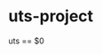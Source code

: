 # uts-project 
<html lang="en">
<head>
    <meta charset="UTF-8">
    <meta http-equiv="X-UA-compatible" content="IE=edge">
    <meta name="viewport" content="width=device-width, initial-scale=1.0">
    <tittle>uts</tittle> == $0
    <style>

        .bt1 {
            padding -top: 30px;
            background-color: midnightblue;
            color: aqua;
        }

        .text1 {
            text-align: justify;
            padding-right: 20px;
            padding-bottom: 10px;
            padding-left: 20px;
            font-family: Arial, Halvetica, sans-serif;
        }
        .text2{
            text-align: left;
            font-size: 30px;
            color: aqua;
            font-family: Arial, Halvetica, sans-serif;
        }
        .text3{
            text-align: left;
            font-size: 12px;
            color: white;
            font-family: Arial, Halvetica, sans-serif;
        }

        .flex-container {
            display: flex;
            flex-wrap: nowrap;
            background-color: none;
        }

        .flex-container>div{
            background-color: navy;
            width: auto;
            margin: 10px;
            text-align: left;
            padding: 3px;
        }

        footer {
            background-color: midnightblue;
            color: aqua;
            text-align: center;
            margin-top: 20px;
            padding: 20px;
        }

        </style>
     </head>
     <body>
        <header>
            <h1 class="bg1" style="padding: 10px;"Felisianus Januario Putra Ogur<h1>
            <h2 style="padding-left: 30px;">
                "Pemerintah Kabupaten Manggarai Timur, Nusa Tenggara Timur (NTT), menerapkan kebijakan belajar
                 dari rumah bagi siswa jenjang pendidikan anak usia dini (PAUD) hingga sekolah menengah pertama (SMP)"
            </h2>
            </header>
            <div class="text1">
             <p>..</p>
             ..
                        "Artikel ini telah tayang di Kompas.com dengan judul "Kasus Covid-19 Meningkat, 
                        Pemkab Manggarai Timur Terapkan Belajar dari Rumah"

           <a href=" https://regional.kompas.com/read/2021/01/18/11352141/kasus-covid-19
                    -meningkat-pemkab-manggarai-timur-terapkan-belajar-dari-rumah?page=all">
                   " https://regional.kompas.com/read/2021/01/18/11352141/kasus-covid-19
                    -meningkat-pemkab-manggarai-timur-terapkan-belajar-dari-rumah?page=all"
                </a>
                <p>
                   " Kebijakan itu diambil setelah peningkatan kasus positif Covid-19 di wilayah Manggarai Raya, 
                   yakni Kabupaten Manggarai, Manggarai Barat, dan Manggarai Timur. 
                   "Mulai hari ini sekolah di rumah dengan pertimbangan meningkatnya kasus di Manggarai Raya,
                   " jelas Sekretaris Daerah Kabupaten Manggarai Timur Bonifasius Hasudungan saat dikonfirmasi Kompas.com
                    lewat pesan WhatsApp"
                    https://regional.kompas.com/read/2021/01/18/11352141/kasus-covid-19
                    -meningkat-pemkab-manggarai-timur-terapkan-belajar-dari-rumah?page=all"

                            penulis: Markus Makur"
                        
                    
                </p>
                <p>Editor: Dheri Agriesta</p>
                </div>
                <div class="flex-container">
                 <div>
                  <h2 class:"text2">Kasus Covid-19 Meningkat, Pemkab Manggarai Timur Terapkan Belajar dari Rumah</h2>
                  <p class:"text3">
                     "Basilius Teto mengeluarkan Surat Edaran Nomor: 420/PPO/I/2021 tentang 
                     penyelenggaraan pembelajaran semester genap tahun ajaran 2020/2021 pada satuan pendidikan 
                     di Kabupaten Manggarai Timur. Dalam surat edaran itu, kebijakan pembelajaran dari rumah 
                     diterapkan hingga Sabtu (30/1/2021). Selain itu, setiap satuan pendidikan diwajibkan 
                     menyiapkan bahan ajar secara daring dan luring"."
                  </p>
                  <a style="color: aqua;"href="https://regional.kompas.com/read/2021/01/18/11352141/kasus-covid-19
                    -meningkat-pemkab-manggarai-timur-terapkan-belajar-dari-rumah?page=all"> readmore...</a>
                  </div>
                  <div>
                     <h2 class="text2"> Remaja Masa Kini</h2>
                     <p class="text3">
                        "Menurut Kartono,ilmuan sosiologi,kenakalan remaja atau dalam bahasa inggris dikenal dengan
                         istilah Juvenile delinquency merupakan gejala patologis sosial pada remaja yang 
                         disebabkan oleh satu bentuk pengabaian sosial.Akibatnya,mereka mengembangkan bentuk 
                         perilaku yang menyimpang.Contohnya,gaya hidup dan penampilan remaja zaman sekarang 
                         lebih keren dibanding remaja zaman dulu.Namun penampilan yang keren itu kadang disalah 
                         artikan mulai dari perempuan menggunakan pakaian yang seksi yang nanti nya dapat mengundang 
                         laki-laki bersyahwat."
                     </p>
                     <a style="color: aqua;"href="https://www.kompasiana.com/spcsaval/5c3dd56e12ae9479893116c2/remaja-masa-kini">readmore...</a>
                     </div>
                        <h2 class="text2">Cuaca Ekstrem, BMKG Ingatkan Potensi Banjir Bandang di NTT</h2>
                         "Bisnis.com, JAKARTA - Badan Meteorologi, Klimatologi, dan Geofisika (BMKG) memprediksi akan adanya 
                         hujan sedang hingga lebat di wilayah Nusa Tenggara Timur dalam 3 hari ke depan seiring dengan pengaruh 
                         La Nina yang bakal berlangsung hingga Mei. Berdasarkan hasil analisis dinamika atmosfer-laut menunjukkan 
                         bahwa La Nina masih berlangsung paling tidak hingga Mei 2021 dengan kecenderungan menuju netral."
                    </p>
                    <a style="color: aqua;" href="https://kabar24.bisnis.com/read/20210404/15/1376245/cuaca-
                    ekstrem-bmkg-ingatkan-potensi-banjir-bandang-di-ntt">readmore...</a>
                    </div>
                    <div>
                      <h2 class="text2">Flores Timur NTT Dilanda Banjir Bandang dan Longsor</h2>
                      <p class="text3">..</p>
                      <a style="color: aqua;" href="https://www.pikiran-rakyat.
                      com/nasional/pr-011719383/flores-timur-ntt-dilanda-banjir-bandang-dan-longsor
                      -puluhan-orang-belum-ditemukan">readmore...</a>
                        </div>
                      </div>
                      <footer>
                                @copyright2021, Universitas Pendidikan Nasional 
                            </footer>
                      </body>
                      </html>




